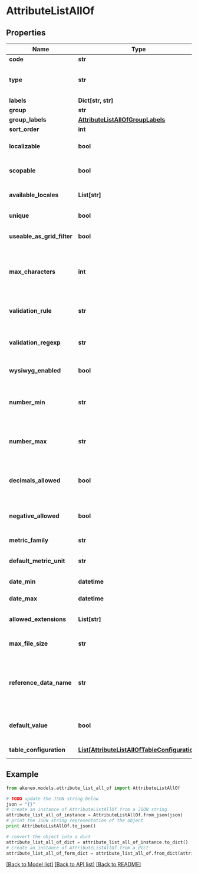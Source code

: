 # AttributeListAllOf


## Properties
Name | Type | Description | Notes
------------ | ------------- | ------------- | -------------
**code** | **str** | Attribute code | 
**type** | **str** | Attribute type. See &lt;a href&#x3D;&#39;/concepts/catalog-structure.html#attribute&#39;&gt;type&lt;/a&gt; section for more details. | 
**labels** | **Dict[str, str]** | Attribute labels for each locale | [optional] 
**group** | **str** | Attribute group | 
**group_labels** | [**AttributeListAllOfGroupLabels**](AttributeListAllOfGroupLabels.md) |  | [optional] 
**sort_order** | **int** | Order of the attribute in its group | [optional] 
**localizable** | **bool** | Whether the attribute is localizable, i.e. can have one value by locale | [optional] [default to False]
**scopable** | **bool** | Whether the attribute is scopable, i.e. can have one value by channel | [optional] [default to False]
**available_locales** | **List[str]** | To make the attribute locale specfic, specify here for which locales it is specific | [optional] 
**unique** | **bool** | Whether two values for the attribute cannot be the same | [optional] 
**useable_as_grid_filter** | **bool** | Whether the attribute can be used as a filter for the product grid in the PIM user interface | [optional] 
**max_characters** | **int** | Number maximum of characters allowed for the value of the attribute when the attribute type is &#x60;pim_catalog_text&#x60;, &#x60;pim_catalog_textarea&#x60; or &#x60;pim_catalog_identifier&#x60; | [optional] 
**validation_rule** | **str** | Validation rule type used to validate any attribute value when the attribute type is &#x60;pim_catalog_text&#x60; or &#x60;pim_catalog_identifier&#x60; | [optional] 
**validation_regexp** | **str** | Regexp expression used to validate any attribute value when the attribute type is &#x60;pim_catalog_text&#x60; or &#x60;pim_catalog_identifier&#x60; | [optional] 
**wysiwyg_enabled** | **bool** | Whether the WYSIWYG interface is shown when the attribute type is &#x60;pim_catalog_textarea&#x60; | [optional] 
**number_min** | **str** | Minimum integer value allowed when the attribute type is &#x60;pim_catalog_metric&#x60;, &#x60;pim_catalog_price&#x60; or &#x60;pim_catalog_number&#x60; | [optional] 
**number_max** | **str** | Maximum integer value allowed when the attribute type is &#x60;pim_catalog_metric&#x60;, &#x60;pim_catalog_price&#x60; or &#x60;pim_catalog_number&#x60; | [optional] 
**decimals_allowed** | **bool** | Whether decimals are allowed when the attribute type is &#x60;pim_catalog_metric&#x60;, &#x60;pim_catalog_price&#x60; or &#x60;pim_catalog_number&#x60; | [optional] 
**negative_allowed** | **bool** | Whether negative values are allowed when the attribute type is &#x60;pim_catalog_metric&#x60; or &#x60;pim_catalog_number&#x60; | [optional] 
**metric_family** | **str** | Metric family when the attribute type is &#x60;pim_catalog_metric&#x60; | [optional] 
**default_metric_unit** | **str** | Default metric unit when the attribute type is &#x60;pim_catalog_metric&#x60; | [optional] 
**date_min** | **datetime** | Minimum date allowed when the attribute type is &#x60;pim_catalog_date&#x60; | [optional] 
**date_max** | **datetime** | Maximum date allowed when the attribute type is &#x60;pim_catalog_date&#x60; | [optional] 
**allowed_extensions** | **List[str]** | Extensions allowed when the attribute type is &#x60;pim_catalog_file&#x60; or &#x60;pim_catalog_image&#x60; | [optional] 
**max_file_size** | **str** | Max file size in MB when the attribute type is &#x60;pim_catalog_file&#x60; or &#x60;pim_catalog_image&#x60; | [optional] 
**reference_data_name** | **str** | Reference entity code when the attribute type is &#x60;akeneo_reference_entity&#x60; or &#x60;akeneo_reference_entity_collection&#x60; OR Asset family code when the attribute type is &#x60;pim_catalog_asset_collection&#x60; | [optional] 
**default_value** | **bool** | Default value for a Yes/No attribute, applied when creating a new product or product model (only available since the 5.0) | [optional] 
**table_configuration** | [**List[AttributeListAllOfTableConfiguration]**](AttributeListAllOfTableConfiguration.md) | Configuration of the Table attribute (columns) | [optional] 

## Example

```python
from akeneo.models.attribute_list_all_of import AttributeListAllOf

# TODO update the JSON string below
json = "{}"
# create an instance of AttributeListAllOf from a JSON string
attribute_list_all_of_instance = AttributeListAllOf.from_json(json)
# print the JSON string representation of the object
print AttributeListAllOf.to_json()

# convert the object into a dict
attribute_list_all_of_dict = attribute_list_all_of_instance.to_dict()
# create an instance of AttributeListAllOf from a dict
attribute_list_all_of_form_dict = attribute_list_all_of.from_dict(attribute_list_all_of_dict)
```
[[Back to Model list]](../README.md#documentation-for-models) [[Back to API list]](../README.md#documentation-for-api-endpoints) [[Back to README]](../README.md)


